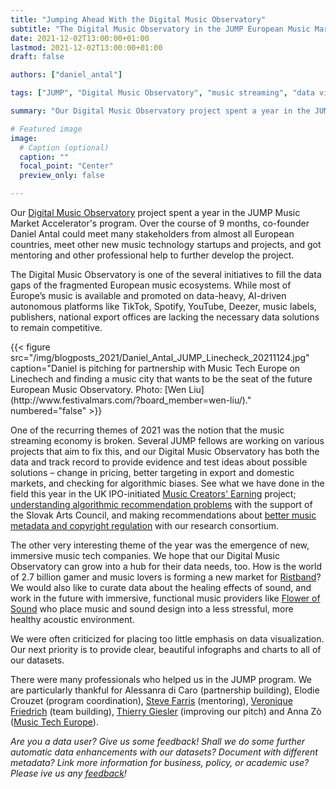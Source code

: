 ```yaml
---
title: "Jumping Ahead With the Digital Music Observatory"
subtitle: "The Digital Music Observatory in the JUMP European Music Market Accelerator"
date: 2021-12-02T13:00:00+01:00
lastmod: 2021-12-02T13:00:00+01:00
draft: false

authors: ["daniel_antal"]

tags: ["JUMP", "Digital Music Observatory", "music streaming", "data visualization"]

summary: "Our Digital Music Observatory project spent a year in the JUMP Music Market Accelerator's program. Over the course of 9 months, co-founder Daniel Antal could meet many stakeholders from almost all European countries, meet other new music technology startups and projects, and got mentoring and other professional help to further develop the project."

# Featured image
image:
  # Caption (optional)
  caption: ""
  focal_point: "Center"
  preview_only: false

---
```


Our [Digital Music Observatory](https://music.dataobservatory.eu/) project spent a year in the JUMP Music Market Accelerator's program. Over the course of 9 months, co-founder Daniel Antal could meet many stakeholders from almost all European countries, meet other new music technology startups and projects, and got mentoring and other professional help to further develop the project.

The Digital Music Observatory is one of the several initiatives to fill the data gaps of the fragmented European music ecosystems.  While most of Europe’s music is available and promoted on data-heavy, AI-driven autonomous platforms like TikTok, Spotify, YouTube, Deezer, music labels, publishers, national export offices are lacking the necessary data solutions to remain competitive.

<td style="text-align: center;">{{< figure src="/img/blogposts_2021/Daniel_Antal_JUMP_Linecheck_20211124.jpg" caption="Daniel is pitching for partnership with Music Tech Europe on Linechech and finding a music city that wants to be the seat of the future European Music Observatory. Photo: [Wen Liu](http://www.festivalmars.com/?board_member=wen-liu/)." numbered="false" >}}</td>

One of the recurring themes of 2021 was the notion that the music streaming economy is broken. Several JUMP fellows are working on various projects that aim to fix this, and our Digital Music Observatory has both the data and track record to provide evidence and test ideas about possible solutions – change in pricing, better targeting in export and domestic markets, and checking for algorithmic biases. See what we have done in the field this year in the UK IPO-initiated [Music Creators' Earning](https://music.dataobservatory.eu/publication/mce_empirical_streaming_2021/) project; [understanding algorithmic recommendation problems](https://music.dataobservatory.eu/publication/listen_local_2020/) 
with the support of the Slovak Arts Council, and making recommendations about [better music metadata and copyright regulation](https://music.dataobservatory.eu/publication/european_visibilitiy_2021/) with our research consortium.

The other very interesting theme of the year was the emergence of new, immersive music tech companies.  We hope that our Digital Music Observatory can grow into a hub for their data needs, too. How is the world of 2.7 billion gamer and music lovers is forming a new market for [Ristband](https://www.ristband.co/)? We would also like to curate data about the healing effects of sound, and work in the future with immersive, functional music providers like [Flower of Sound](http://flowerofsound.machinejockey.net/) who place music and sound design into a less stressful, more healthy acoustic environment.

We were often criticized for placing too little emphasis on data visualization. Our next priority is to provide clear, beautiful infographs and charts to all of our datasets.

There were many professionals who helped us in the JUMP program. We are particularly thankful for Alessanra di Caro (partnership building), Elodie Crouzet (program coordination), [Steve Farris](http://stevefarrismusic.com/) (mentoring), [Veronique Friedrich](https://www.holz-consulting.de/en/veronique_friedrich/) (team building), [Thierry Giesler](https://speakerscoachbrussels.com/index.html) (improving our pitch) and Anna Zò ([Music Tech Europe](https://musictecheurope.org/)).

*Are you a data user? Give us some feedback! Shall we do some further automatic data enhancements with our datasets? Document with different metadata? Link more information for business, policy, or academic use? Please ive us any [feedback](https://reprex.nl/#contact)!*
